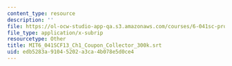 ```yaml
---
content_type: resource
description: ''
file: https://ol-ocw-studio-app-qa.s3.amazonaws.com/courses/6-041sc-probabilistic-systems-analysis-and-applied-probability-fall-2013/edb5283a91045202a3ca4b078e5d0ce4_MIT6_041SCF13_Ch1_Coupon_Collector_300k.vtt
file_type: application/x-subrip
resourcetype: Other
title: MIT6_041SCF13_Ch1_Coupon_Collector_300k.srt
uid: edb5283a-9104-5202-a3ca-4b078e5d0ce4
---
```

